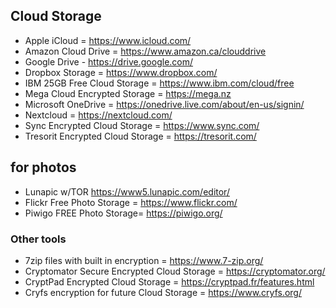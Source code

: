 ## Cloud Storage
- Apple iCloud = https://www.icloud.com/
- Amazon Cloud Drive = https://www.amazon.ca/clouddrive
- Google Drive - https://drive.google.com/
- Dropbox Storage = https://www.dropbox.com/
- IBM 25GB Free Cloud Storage = https://www.ibm.com/cloud/free
- Mega Cloud Encrypted Storage = https://mega.nz
- Microsoft OneDrive = https://onedrive.live.com/about/en-us/signin/
- Nextcloud  = https://nextcloud.com/ 
- Sync Encrypted Cloud Storage = https://www.sync.com/
- Tresorit Encrypted Cloud Storage = https://tresorit.com/

## for photos 
- Lunapic w/TOR https://www5.lunapic.com/editor/
- Flickr Free Photo Storage = https://www.flickr.com/
- Piwigo FREE Photo Storage= https://piwigo.org/


### Other tools 
- 7zip files with built in encryption = https://www.7-zip.org/ 
- Cryptomator Secure Encrypted Cloud Storage = https://cryptomator.org/
- CryptPad Encrypted Cloud Storage = https://cryptpad.fr/features.html
- Cryfs encryption for future Cloud Storage = https://www.cryfs.org/
